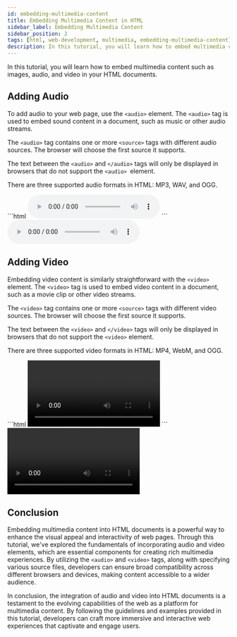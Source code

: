 ```yaml
---
id: embedding-multimedia-content
title: Embedding Multimedia Content in HTML
sidebar_label: Embedding Multimedia Content
sidebar_position: 2
tags: [html, web-development, multimedia, embedding-multimedia-content]
description: In this tutorial, you will learn how to embed multimedia content such as images, audio, and video in your HTML documents.
---
```


In this tutorial, you will learn how to embed multimedia content such as images, audio, and video in your HTML documents.

## Adding Audio

To add audio to your web page, use the `<audio>` element. The `<audio>` tag is used to embed sound content in a document, such as music or other audio streams.

The `<audio>` tag contains one or more `<source>` tags with different audio sources. The browser will choose the first source it supports.

The text between the `<audio>` and `</audio>` tags will only be displayed in browsers that do not support the `<audio> `element.

There are three supported audio formats in HTML: MP3, WAV, and OGG.

<Tabs>
    <TabItem value="HTML">
    ```html
    <audio controls>
      <source src="path/to/your-audio.mp3" type="audio/mp3">
    </audio>
    ```
    </TabItem>
    <TabItem value="Output">
        <BrowserWindow url="http://127.0.0.1:5500/index.html">
        <div>
            <audio controls>
                <source src="path/to/your-audio.mp3" type="audio/mp3"></source>
            </audio>
        </div>
        </BrowserWindow>
    </TabItem>
</Tabs>

## Adding Video

Embedding video content is similarly straightforward with the `<video>` element. The `<video>` tag is used to embed video content in a document, such as a movie clip or other video streams.

The `<video>` tag contains one or more `<source>` tags with different video sources. The browser will choose the first source it supports.

The text between the `<video>` and `</video>` tags will only be displayed in browsers that do not support the `<video>` element.

There are three supported video formats in HTML: MP4, WebM, and OGG.

<Tabs>
    <TabItem value="HTML">
    ```html
    <video controls>
      <source src="path/to/your-video.mp4" type="video/mp4">
    </video>
    ```
    </TabItem>
    <TabItem value="Output">
        <BrowserWindow url="http://127.0.0.1:5500/index.html">
        <div>
            <video controls>
                <source src="path/to/your-video.mp4" type="video/mp4"></source>
            </video>
        </div>
        </BrowserWindow>
    </TabItem>
</Tabs>

## Conclusion

Embedding multimedia content into HTML documents is a powerful way to enhance the visual appeal and interactivity of web pages. Through this tutorial, we've explored the fundamentals of incorporating audio and video elements, which are essential components for creating rich multimedia experiences. By utilizing the `<audio>` and `<video>` tags, along with specifying various source files, developers can ensure broad compatibility across different browsers and devices, making content accessible to a wider audience.

In conclusion, the integration of audio and video into HTML documents is a testament to the evolving capabilities of the web as a platform for multimedia content. By following the guidelines and examples provided in this tutorial, developers can craft more immersive and interactive web experiences that captivate and engage users.